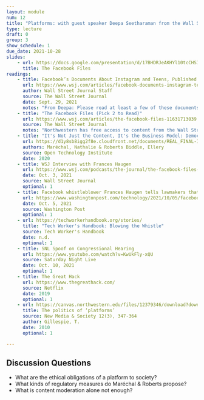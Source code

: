 ```yaml
---
layout: module
num: 12
title: "Platforms: with guest speaker Deepa Seetharaman from the Wall Street Journal"
type: lecture
draft: 0
group: 3
show_schedule: 1
due_date: 2021-10-28
slides:
    - url: https://docs.google.com/presentation/d/17BHDRJeAKHYl10tcCHS72Ni5OKdpxd492YPh1TnGQv0/edit?usp=sharing
      title: The Facebook Files
readings:
    - title: Facebook’s Documents About Instagram and Teens, Published
      url: https://www.wsj.com/articles/facebook-documents-instagram-teens-11632953840?mod=article_inline
      author: Wall Street Journal Staff
      source: The Wall Street Journal
      date: Sept. 29, 2021
      notes: "From Deepa: Please read at least a few of these documents. They are the underlying documents that informed the second story on teens and research."
    - title: "The Facebook Files (Pick 2 to Read)"
      url: https://www.wsj.com/articles/the-facebook-files-11631713039
      source: The Wall Street Journal
      notes: "Northwestern has free access to content from the Wall Street Journal. Access it here: <a href='https://wsj.com/northwestern' target='_blank'>https://wsj.com/northwestern</a>."
    - title: "It's Not Just the Content, It's the Business Model: Democracy’s Online Speech Challenge"
      url: https://d1y8sb8igg2f8e.cloudfront.net/documents/REAL_FINAL-Its_Not_Just_the_Content_Its_the_Business_Model.pdf
      authors: Maréchal, Nathalie & Roberts Biddle, Ellery
      source: Open Technology Institute
      date: 2020
    - title: WSJ Interview with Frances Haugen
      url: https://www.wsj.com/podcasts/the-journal/the-facebook-files-part-6-the-whistleblower/b311b3d8-b50a-425f-9eb7-12a9c4278acd?mod=series_facebookfiles
      date: Oct. 3, 2021
      source: Wall Street Journal
      optional: 1
    - title: Facebook whistleblower Frances Haugen tells lawmakers that meaningful reform is necessary ‘for our common good’
      url: https://www.washingtonpost.com/technology/2021/10/05/facebook-senate-hearing-frances-haugen/
      date: Oct. 5, 2021
      source: Washington Post
      optional: 1
    - url: https://techworkerhandbook.org/stories/
      title: "Tech Worker's Handbook: Blowing the Whistle"
      source: Tech Worker's Handbook
      date: n.d.
      optional: 1
    - title: SNL Spoof on Congressional Hearing
      url: https://www.youtube.com/watch?v=KwUkFly-xQU
      source: Saturday Night Live
      date: Oct. 10, 2021
      optional: 1
    - title: The Great Hack
      url: https://www.thegreathack.com/
      source: Netflix
      date: 2019
      optional: 1
    - url: https://canvas.northwestern.edu/files/12379346/download?download_frd=1
      title: The politics of ‘platforms’
      source: New Media & Society 12(3), 347-364
      author: Gillespie, T.
      date: 2010
      optional: 1

---
```


## Discussion Questions
* What are the ethical obligations of a platform to society? 
* What kinds of regulatory measures do Maréchal & Roberts propose?
* What is content moderation alone not enough?